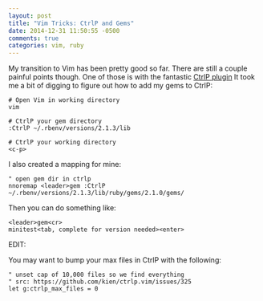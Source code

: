 ```yaml
---
layout: post
title: "Vim Tricks: CtrlP and Gems"
date: 2014-12-31 11:50:55 -0500
comments: true
categories: vim, ruby
---
```


My transition to Vim has been pretty good so far. There are still a couple
painful points though. One of those is with the fantastic [CtrlP plugin](https://github.com/ctrlpvim/ctrlp.vim)
It took me a bit of digging to figure out how to add my gems to CtrlP:

```
# Open Vim in working directory
vim

# CtrlP your gem directory
:CtrlP ~/.rbenv/versions/2.1.3/lib

# CtrlP your working directory
<c-p>
```

I also created a mapping for mine:

```vim
" open gem dir in ctrlp
nnoremap <leader>gem :CtrlP ~/.rbenv/versions/2.1.3/lib/ruby/gems/2.1.0/gems/
```

Then you can do something like:
```vim
<leader>gem<cr>
minitest<tab, complete for version needed><enter>
```

EDIT:

You may want to bump your max files in CtrlP with the following:

```vim
" unset cap of 10,000 files so we find everything
" src: https://github.com/kien/ctrlp.vim/issues/325
let g:ctrlp_max_files = 0
```
